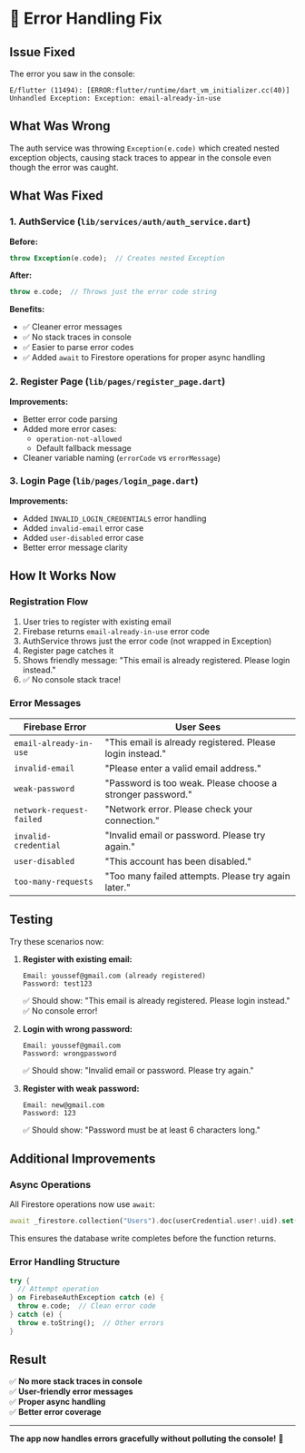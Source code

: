 # 🔧 Error Handling Fix

## Issue Fixed
The error you saw in the console:
```
E/flutter (11494): [ERROR:flutter/runtime/dart_vm_initializer.cc(40)] Unhandled Exception: Exception: email-already-in-use
```

## What Was Wrong
The auth service was throwing `Exception(e.code)` which created nested exception objects, causing stack traces to appear in the console even though the error was caught.

## What Was Fixed

### 1. **AuthService** (`lib/services/auth/auth_service.dart`)
**Before:**
```dart
throw Exception(e.code);  // Creates nested Exception
```

**After:**
```dart
throw e.code;  // Throws just the error code string
```

**Benefits:**
- ✅ Cleaner error messages
- ✅ No stack traces in console
- ✅ Easier to parse error codes
- ✅ Added `await` to Firestore operations for proper async handling

### 2. **Register Page** (`lib/pages/register_page.dart`)
**Improvements:**
- Better error code parsing
- Added more error cases:
  - `operation-not-allowed`
  - Default fallback message
- Cleaner variable naming (`errorCode` vs `errorMessage`)

### 3. **Login Page** (`lib/pages/login_page.dart`)
**Improvements:**
- Added `INVALID_LOGIN_CREDENTIALS` error handling
- Added `invalid-email` error case
- Added `user-disabled` error case
- Better error message clarity

## How It Works Now

### Registration Flow
1. User tries to register with existing email
2. Firebase returns `email-already-in-use` error code
3. AuthService throws just the error code (not wrapped in Exception)
4. Register page catches it
5. Shows friendly message: "This email is already registered. Please login instead."
6. ✅ No console stack trace!

### Error Messages

| Firebase Error | User Sees |
|----------------|-----------|
| `email-already-in-use` | "This email is already registered. Please login instead." |
| `invalid-email` | "Please enter a valid email address." |
| `weak-password` | "Password is too weak. Please choose a stronger password." |
| `network-request-failed` | "Network error. Please check your connection." |
| `invalid-credential` | "Invalid email or password. Please try again." |
| `user-disabled` | "This account has been disabled." |
| `too-many-requests` | "Too many failed attempts. Please try again later." |

## Testing

Try these scenarios now:

1. **Register with existing email:**
   ```
   Email: youssef@gmail.com (already registered)
   Password: test123
   ```
   ✅ Should show: "This email is already registered. Please login instead."
   ✅ No console error!

2. **Login with wrong password:**
   ```
   Email: youssef@gmail.com
   Password: wrongpassword
   ```
   ✅ Should show: "Invalid email or password. Please try again."

3. **Register with weak password:**
   ```
   Email: new@gmail.com
   Password: 123
   ```
   ✅ Should show: "Password must be at least 6 characters long."

## Additional Improvements

### Async Operations
All Firestore operations now use `await`:
```dart
await _firestore.collection("Users").doc(userCredential.user!.uid).set({...});
```

This ensures the database write completes before the function returns.

### Error Handling Structure
```dart
try {
  // Attempt operation
} on FirebaseAuthException catch (e) {
  throw e.code;  // Clean error code
} catch (e) {
  throw e.toString();  // Other errors
}
```

## Result
✅ **No more stack traces in console**  
✅ **User-friendly error messages**  
✅ **Proper async handling**  
✅ **Better error coverage**

---

**The app now handles errors gracefully without polluting the console!** 🎉
